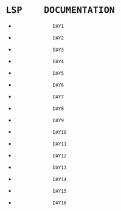 #                  `LSP    DOCUMENTATION`
*                   DAY1
*                   DAY2
*                   DAY3
*                   DAY4
*                   DAY5
*                   DAY6
*                   DAY7
*                   DAY8 
*                   DAY9 
*                   DAY10 
*                   DAY11 
*                   DAY12 
*                   DAY13 
*                   DAY14 
*                   DAY15
*                   DAY16
